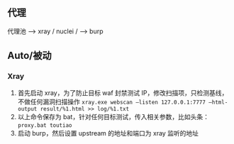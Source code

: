 ## 代理

代理池 --> xray / nuclei  / --> burp

## Auto/被动
### Xray
1. 首先启动 xray，为了防止目标 waf 封禁测试 IP，修改扫描项，只检测基线，不做任何漏洞扫描操作
`xray.exe webscan –listen 127.0.0.1:7777 –html-output result/%1.html >> log/%1.txt`
2. 以上命令保存为 bat，针对任何目标测试，传入相关参数，比如头条：
`proxy.bat toutiao`
3. 启动 burp，然后设置 upstream 的地址和端口为 xray 监听的地址
